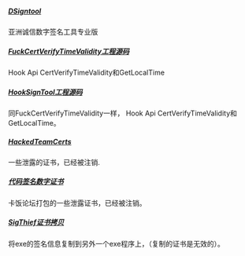 

##### [DSigntool](./DSigntool)

亚洲诚信数字签名工具专业版

##### [FuckCertVerifyTimeValidity工程源码](./FuckCertVerifyTimeValidity)
Hook Api CertVerifyTimeValidity和GetLocalTime

##### [HookSignTool工程源码](./HookSignTool)
同FuckCertVerifyTimeValidity一样，
Hook Api CertVerifyTimeValidity和GetLocalTime。


##### [HackedTeamCerts](https://github.com/Rafiot/HackedTeamCerts)

一些泄露的证书，已经被注销.

##### [代码签名数字证书](./代码签名数字证书)

卡饭论坛打包的一些泄露证书，已经被注销。

#####  [SigThief证书拷贝](https://github.com/secretsquirrel/SigThief)

将exe的签名信息复制到另外一个exe程序上，（复制的证书是无效的）。
